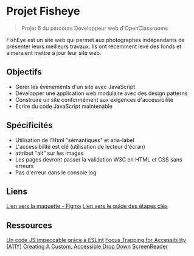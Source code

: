 # Projet Fisheye

> Projet 6 du parcours Développeur web d'OpenClassrooms

FishEye est un site web qui permet aux photographes indépendants de présenter leurs meilleurs travaux. Ils ont récemment levé des fonds et aimeraient mettre à jour leur site web.

## Objectifs

- Gérer les évènements d'un site avec JavaScript
- Développer une application web modulaire avec des design patterns
- Construire un site conformément aux exigences d'accessibilité
- Ecrire du code JavaScript maintenable

## Spécificités

- Utilisation de l'Html "sémantiques" et aria-label
- L'accessibilité est clé (utilisation de lecteur d'écran)
- attribut “alt” sur les images
- Les pages devront passer la validation W3C en HTML et CSS sans erreurs
- Pas d'erreur dans le console log

## Liens

[Lien vers la maquette - Figma](https://www.figma.com/file/Q3yNeD7WTK9QHDldg9vaRl/UI-Design-FishEye-FR?node-id=0%3A1)
[Lien vers le guide des étapes clés](https://course.oc-static.com/projects/Front-End+V2/P5+Javascript+%26+Accessibility/P6+Front-End+-+Etapes+cles.pdf)

## Ressources

[Un code JS impeccable grâce à ESLint](https://www.synbioz.com/blog/tech/un-code-js-impeccable-grace-a-eslint)
[Focus Trapping for Accessibility (A11Y)](https://medium.com/@im_rahul/focus-trapping-looping-b3ee658e5177)
[Creating A Custom, Accessible Drop Down](https://dev.to/emmabostian/creating-a-custom-accessible-drop-down-3gmo)
[ScreenReader](https://chrome.google.com/webstore/detail/screen-reader/kgejglhpjiefppelpmljglcjbhoiplfn/related?hl=fr)
